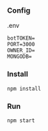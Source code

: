 ### Config
.env
```
botTOKEN=
PORT=3000
OWNER_ID=
MONGODB=
```
### Install
```npm install```
### Run
```
npm start
```
